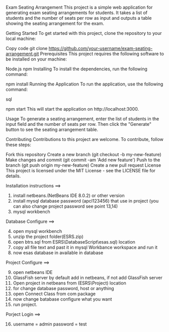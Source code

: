 Exam Seating Arrangement
This project is a simple web application for generating exam seating arrangements for students. It takes a list of students and the number of seats per row as input and outputs a table showing the seating arrangement for the exam.

Getting Started
To get started with this project, clone the repository to your local machine:


Copy code
git clone https://github.com/your-username/exam-seating-arrangement.git
Prerequisites
This project requires the following software to be installed on your machine:

Node.js
npm
Installing
To install the dependencies, run the following command:


npm install
Running the Application
To run the application, use the following command:

sql

npm start
This will start the application on http://localhost:3000.

Usage
To generate a seating arrangement, enter the list of students in the input field and the number of seats per row. Then click the "Generate" button to see the seating arrangement table.

Contributing
Contributions to this project are welcome. To contribute, follow these steps:

Fork this repository
Create a new branch (git checkout -b my-new-feature)
Make changes and commit (git commit -am 'Add new feature')
Push to the branch (git push origin my-new-feature)
Create a new pull request
License
This project is licensed under the MIT License - see the LICENSE file for details.

Installation instructions ==>

1.	install netbeans.(NetBeans IDE 8.0.2) or other version
2.	install mysql database password (apcl123456) that use in project (you can also change project password see point 13,14)
3.	mysql workbench

Database Configure  ==>

4.	open mysql workbench 
5.	unzip the project folder(ESRS.zip)
6.	open btrs.sql from ESRS\DatabaseScript\esas.sql) location
7.	copy all file text and past it in mysql Workbance workspace and run it      
8.	now esas database in available in database

Project Configure  ==>

9.	open netbeans IDE
10.	GlassFish server by default add in netbeans, if not add GlassFish server
11.	Open project in netbeans from (ESRS\Project) location
12.	for change database password, host or anything
13.	open Connect Class from com package
14.	now change batabase configure what you want
15.	run project.

Porject Login  ==>

16.	username = admin
	password = test
